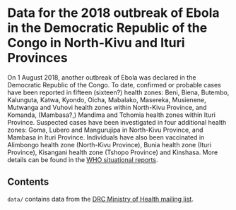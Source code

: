 # Data for the 2018 outbreak of Ebola in the Democratic Republic of the Congo in North-Kivu and Ituri Provinces

On 1 August 2018, another outbreak of Ebola was declared in the Democratic Republic of the Congo. To date, confirmed or probable cases have been reported in fifteen (sixteen?) health zones: Beni, Biena, Butembo, Kalunguta, Katwa, Kyondo, Oicha, Mabalako, Masereka, Musienene, Mutwanga and Vuhovi health zones within North-Kivu Province, and Komanda, (Mambasa?,) Mandima and Tchomia health zones within Ituri Province. Suspected cases have been investigated in four additional health zones: Goma, Lubero and Mangurujipa in North-Kivu Province, and Mambasa in Ituri Province. Individuals have also been vaccinated in Alimbongo health zone (North-Kivu Province), Bunia health zone (Ituri Province), Kisangani health zone (Tshopo Province) and Kinshasa. More details can be found in the [WHO situational reports](http://www.who.int/ebola/situation-reports/drc-2018/en/).

## Contents
`data/` contains data from the [DRC Ministry of Health mailing list](https://us13.campaign-archive.com/home/?u=89e5755d2cca4840b1af93176&id=aedd23c530).
